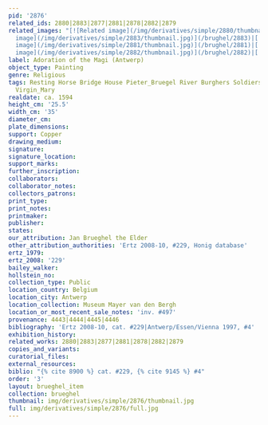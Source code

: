 ```yaml
---
pid: '2876'
related_ids: 2880|2883|2877|2881|2878|2882|2879
related_images: "[![Related image](/img/derivatives/simple/2880/thumbnail.jpg)](/brughel/2880)|[![Related
  image](/img/derivatives/simple/2883/thumbnail.jpg)](/brughel/2883)|[![Related image](/img/derivatives/simple/2877/thumbnail.jpg)](/brughel/2877)|[![Related
  image](/img/derivatives/simple/2881/thumbnail.jpg)](/brughel/2881)|[![Related image](/img/derivatives/simple/2878/thumbnail.jpg)](/brughel/2878)|[![Related
  image](/img/derivatives/simple/2882/thumbnail.jpg)](/brughel/2882)|[![Related image](/img/derivatives/simple/2879/thumbnail.jpg)](/brughel/2879)"
label: Adoration of the Magi (Antwerp)
object_type: Painting
genre: Religious
tags: Resting Horse Bridge House Pieter_Bruegel River Burghers Soldiers Christ New_Testament
  Virgin_Mary
realdate: ca. 1594
height_cm: '25.5'
width_cm: '35'
diameter_cm: 
plate_dimensions: 
support: Copper
drawing_medium: 
signature: 
signature_location: 
support_marks: 
further_inscription: 
collaborators: 
collaborator_notes: 
collectors_patrons: 
print_type: 
print_notes: 
printmaker: 
publisher: 
states: 
our_attribution: Jan Brueghel the Elder
other_attribution_authorities: 'Ertz 2008-10, #229, Honig database'
ertz_1979: 
ertz_2008: '229'
bailey_walker: 
hollstein_no: 
collection_type: Public
location_country: Belgium
location_city: Antwerp
location_collection: Museum Mayer van den Bergh
location_or_most_recent_sale_notes: 'inv. #497'
provenance: 4443|4444|4445|4446
bibliography: 'Ertz 2008-10, cat. #229|Antwerp/Essen/Vienna 1997, #4'
exhibition_history: 
related_works: 2880|2883|2877|2881|2878|2882|2879
copies_and_variants: 
curatorial_files: 
external_resources: 
biblio: "{% cite 8900 %} cat. #229, {% cite 9145 %} #4"
order: '3'
layout: brueghel_item
collection: brueghel
thumbnail: img/derivatives/simple/2876/thumbnail.jpg
full: img/derivatives/simple/2876/full.jpg
---
```


